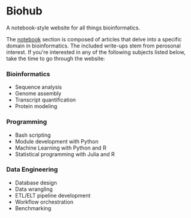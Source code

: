 # Biohub

A notebook-style website for all things bioinformatics.

The [notebook](https://dagsdags212.github.io/biohub/) section is composed of articles that delve into a specific domain in bioinformatics. The included write-ups stem from perosonal interest. If you're interested in any of the following subjects listed below, take the time to go through the website:

### Bioinformatics

- Sequence analysis
- Genome assembly
- Transcript quantification
- Protein modeling 

### Programming

- Bash scripting
- Module development with Python
- Machine Learning with Python and R
- Statistical programming with Julia and R

### Data Engineering

- Database design
- Data wrangling
- ETL/ELT pipeline development
- Workflow orchestration
- Benchmarking
